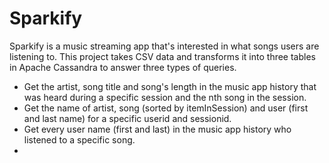 # Sparkify

Sparkify is a music streaming app that's interested in what songs users are listening to. This project
takes CSV data and transforms it into three tables in Apache Cassandra to answer three types of queries.

- Get the artist, song title and song's length in the music app history that was heard during a specific session and the nth song in the session.
- Get the name of artist, song (sorted by itemInSession) and user (first and last name) for a specific userid and sessionid.
- Get every user name (first and last) in the music app history who listened to a specific song.
- 
